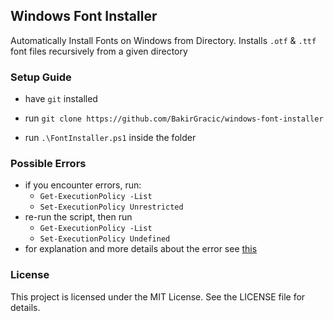## Windows Font Installer

Automatically Install Fonts on Windows from Directory. Installs `.otf` & `.ttf` font files recursively from a given directory

### Setup Guide

- have `git` installed

- run `git clone https://github.com/BakirGracic/windows-font-installer`

- run `.\FontInstaller.ps1` inside the folder


### Possible Errors

- if you encounter errors, run:
  - `Get-ExecutionPolicy -List`
  - `Set-ExecutionPolicy Unrestricted`
- re-run the script, then run
  - `Get-ExecutionPolicy -List`
  - `Set-ExecutionPolicy Undefined`
- for explanation and more details about the error see [this](https://learn.microsoft.com/en-us/powershell/module/microsoft.powershell.core/about/about_execution_policies?view=powershell-7.4)

### License 

This project is licensed under the MIT License. See the LICENSE file for details.
